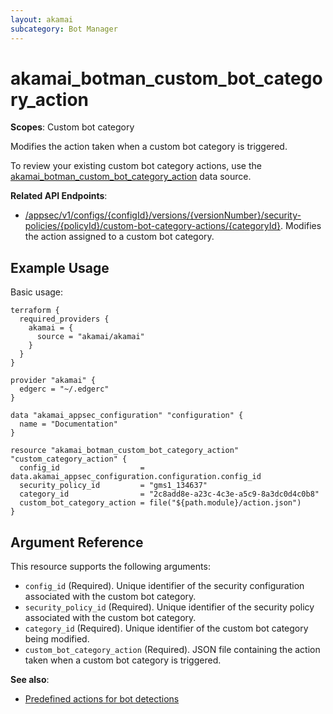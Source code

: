 ```yaml
---
layout: akamai
subcategory: Bot Manager
---
```


# akamai_botman_custom_bot_category_action

**Scopes**: Custom bot category

Modifies the action taken when a custom bot category is triggered. 

To review your existing custom bot category actions, use the [akamai_botman_custom_bot_category_action](../data-sources/akamai_botman_custom_bot_category_action) data source.

**Related API Endpoints**:

- [/appsec/v1/configs/{configId}/versions/{versionNumber}/security-policies/{policyId}/custom-bot-category-actions/{categoryId}](https://techdocs.akamai.com/bot-manager/reference/put-custom-bot-category-action). Modifies the action assigned to a custom bot category.

## Example Usage

Basic usage:

```
terraform {
  required_providers {
    akamai = {
      source = "akamai/akamai"
    }
  }
}

provider "akamai" {
  edgerc = "~/.edgerc"
}

data "akamai_appsec_configuration" "configuration" {
  name = "Documentation"
}

resource "akamai_botman_custom_bot_category_action" "custom_category_action" {
  config_id                  = data.akamai_appsec_configuration.configuration.config_id
  security_policy_id         = "gms1_134637"
  category_id                = "2c8add8e-a23c-4c3e-a5c9-8a3dc0d4c0b8"
  custom_bot_category_action = file("${path.module}/action.json")
}
```

## Argument Reference

This resource supports the following arguments:

- `config_id` (Required). Unique identifier of the security configuration associated with the custom bot category.
- `security_policy_id` (Required). Unique identifier of the security policy associated with the custom bot category.
- `category_id` (Required). Unique identifier of the custom bot category being modified.
- `custom_bot_category_action` (Required). JSON file containing the action taken when a custom bot category is triggered.

**See also**:

- [Predefined actions for bot detections](https://techdocs.akamai.com/bot-manager/docs/predefined-actions-bot)
